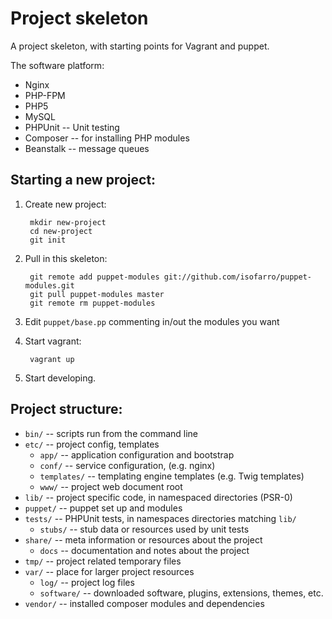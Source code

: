 Project skeleton
================

A project skeleton, with starting points for Vagrant and puppet.

The software platform:

* Nginx
* PHP-FPM
* PHP5
* MySQL
* PHPUnit -- Unit testing
* Composer -- for installing PHP modules
* Beanstalk -- message queues



Starting a new project:
-----------------------

1. Create new project:

		mkdir new-project
		cd new-project
		git init


2. Pull in this skeleton:

		git remote add puppet-modules git://github.com/isofarro/puppet-modules.git
		git pull puppet-modules master
		git remote rm puppet-modules

3. Edit `puppet/base.pp` commenting in/out the modules you want
4. Start vagrant:

		vagrant up

5. Start developing.


Project structure:
------------------

* `bin/` -- scripts run from the command line
* `etc/` -- project config, templates
	* `app/` -- application configuration and bootstrap
	* `conf/` -- service configuration, (e.g. nginx)
	* `templates/` -- templating engine templates (e.g. Twig templates)
	* `www/` -- project web document root
* `lib/` -- project specific code, in namespaced directories (PSR-0)
* `puppet/` -- puppet set up and modules
* `tests/` -- PHPUnit tests, in namespaces directories matching `lib/`
	* `stubs/` -- stub data or resources used by unit tests
* `share/` -- meta information or resources about the project
	* `docs` -- documentation and notes about the project
* `tmp/` -- project related temporary files
* `var/` -- place for larger project resources
	* `log/` -- project log files
	* `software/` -- downloaded software, plugins, extensions, themes, etc.
* `vendor/` -- installed composer modules and dependencies

